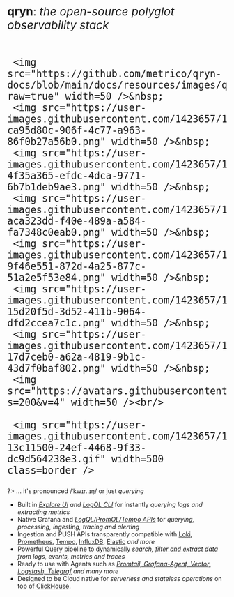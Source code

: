 <p id=start>
  
  <h2 style="font-weight: normal;font-size: 26px;">
     <b>qryn</b>: <i>the open-source polyglot observability stack</i><br/><br/>
    
     <img src="https://github.com/metrico/qryn-docs/blob/main/docs/resources/images/qryn_logo_trans.png?raw=true" width=50 />&nbsp;
     <img src="https://user-images.githubusercontent.com/1423657/184496222-ca95d80c-906f-4c77-a963-86f0b27a56b0.png" width=50 />&nbsp;
     <img src="https://user-images.githubusercontent.com/1423657/184496304-4f35a365-efdc-4dca-9771-6b7b1deb9ae3.png" width=50 />&nbsp;
     <img src="https://user-images.githubusercontent.com/1423657/184496174-aca323dd-f40e-489a-a584-fa7348c0eab0.png" width=50 />&nbsp;
     <img src="https://user-images.githubusercontent.com/1423657/184496973-9f46e551-872d-4a25-877c-51a2e5f53e84.png" width=50 />&nbsp;
     <img src="https://user-images.githubusercontent.com/1423657/184494381-15d20f5d-3d52-411b-9064-dfd2ccea7c1c.png" width=50 />&nbsp;
     <img src="https://user-images.githubusercontent.com/1423657/184494438-17d7ceb0-a62a-4819-9b1c-43d7f0baf802.png" width=50 />&nbsp;
     <img src="https://avatars.githubusercontent.com/u/54801242?s=200&v=4" width=50 /><br/>
    
     <img src="https://user-images.githubusercontent.com/1423657/184538094-13c11500-24ef-4468-9f33-dc9d564238e3.gif" width=500 class=border />
  </h2>
</p>

?> ... it's pronounced /ˈkwɪr..ɪŋ/ or just _querying_

* Built in _[Explore UI](getting-started#view) and [LogQL CLI](getting-started#vlogql)_ for instantly _querying logs and extracting metrics_
* Native Grafana and _[LogQL/PromQL/Tempo APIs](getting-started.md)_ for _querying, processing, ingesting, tracing and alerting_
* Ingestion and PUSH APIs transparently compatible with [Loki](logs/ingestion#logql), [Prometheus](metrics/ingestion#prometheus), [Tempo](telemetry/ingestion#zipkin), [InfluxDB](metrics/ingestion#influx), [Elastic](logs/ingestion#elastic) _and more_
* Powerful Query pipeline to dynamically _[search, filter and extract data](getting-started.md) from logs, events, metrics and traces_
* Ready to use with Agents such as _[Promtail, Grafana-Agent, Vector, Logstash, Telegraf](ingestion.md) and many more_
* Designed to be Cloud native for _serverless and stateless operations_ on top of [ClickHouse](https://clickhouse.com/clickhouse).


